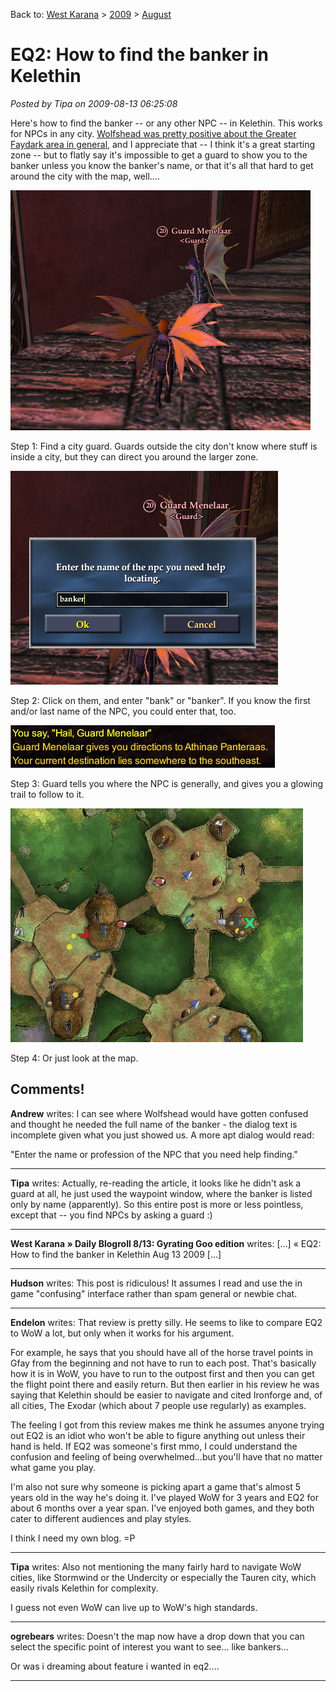 Back to: [West Karana](/posts/westkarana.md) > [2009](/posts/2009/westkarana.md) > [August](./westkarana.md)
# EQ2: How to find the banker in Kelethin

*Posted by Tipa on 2009-08-13 06:25:08*

Here's how to find the banker -- or any other NPC -- in Kelethin. This works for NPCs in any city. [Wolfshead was pretty positive about the Greater Faydark area in general](http://www.wolfsheadonline.com/?p=2828), and I appreciate that -- I think it's a great starting zone -- but to flatly say it's impossible to get a guard to show you to the banker unless you know the banker's name, or that it's all that hard to get around the city with the map, well....

![Step 1. Find any guard](../../../uploads/2009/08/1-findguard.jpg "Step 1. Find any guard")

Step 1: Find a city guard. Guards outside the city don't know where stuff is inside a city, but they can direct you around the larger zone.

![Click on the guard and ask for the banker](../../../uploads/2009/08/2-enterbanker.jpg "Click on the guard and ask for the banker")

Step 2: Click on them, and enter "bank" or "banker". If you know the first and/or last name of the NPC, you could enter that, too.

![3-guardhelps](../../../uploads/2009/08/3-guardhelps.jpg "3-guardhelps")

Step 3: Guard tells you where the NPC is generally, and gives you a glowing trail to follow to it.

![It's on the map, too.](../../../uploads/2009/08/4-locationonmap.jpg "It's on the map, too.")

Step 4: Or just look at the map.

## Comments!

**Andrew** writes: I can see where Wolfshead would have gotten confused and thought he needed the full name of the banker - the dialog text is incomplete given what you just showed us. A more apt dialog would read:

"Enter the name or profession of the NPC that you need help finding."

---

**Tipa** writes: Actually, re-reading the article, it looks like he didn't ask a guard at all, he just used the waypoint window, where the banker is listed only by name (apparently). So this entire post is more or less pointless, except that -- you find NPCs by asking a guard :)

---

**West Karana » Daily Blogroll 8/13: Gyrating Goo edition** writes: [...] « EQ2: How to find the banker in Kelethin Aug 13 2009 [...]

---

**Hudson** writes: This post is ridiculous! It assumes I read and use the in game "confusing" interface rather than spam general or newbie chat.

---

**Endelon** writes: That review is pretty silly. He seems to like to compare EQ2 to WoW a lot, but only when it works for his argument. 

For example, he says that you should have all of the horse travel points in Gfay from the beginning and not have to run to each post. That's basically how it is in WoW, you have to run to the outpost first and then you can get the flight point there and easily return. But then earlier in his review he was saying that Kelethin should be easier to navigate and cited Ironforge and, of all cities, The Exodar (which about 7 people use regularly) as examples.

The feeling I got from this review makes me think he assumes anyone trying out EQ2 is an idiot who won't be able to figure anything out unless their hand is held. If EQ2 was someone's first mmo, I could understand the confusion and feeling of being overwhelmed...but you'll have that no matter what game you play. 

I'm also not sure why someone is picking apart a game that's almost 5 years old in the way he's doing it. I've played WoW for 3 years and EQ2 for about 6 months over a year span. I've enjoyed both games, and they both cater to different audiences and play styles. 

I think I need my own blog. =P

---

**Tipa** writes: Also not mentioning the many fairly hard to navigate WoW cities, like Stormwind or the Undercity or especially the Tauren city, which easily rivals Kelethin for complexity.

I guess not even WoW can live up to WoW's high standards.

---

**ogrebears** writes: Doesn't the map now have a drop down that you can select the specific point of interest you want to see... like bankers...

Or was i dreaming about feature i wanted in eq2....

---

